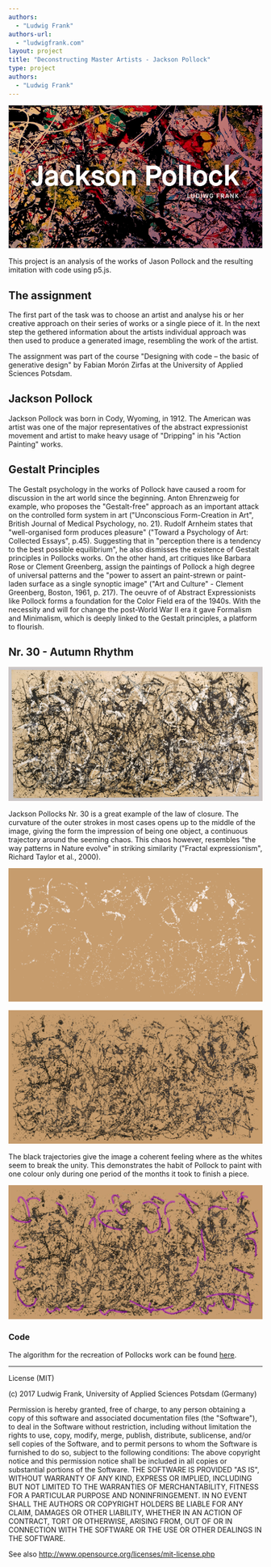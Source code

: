 ```yaml
--- 
authors: 
  - "Ludwig Frank"
authors-url: 
  - "ludwigfrank.com"
layout: project
title: "Deconstructing Master Artists - Jackson Pollock"
type: project
authors:
  - "Ludwig Frank"  
---
```


![](./splash.png)

This project is an analysis of the works of Jason Pollock and the resulting imitation with code using p5.js.


## The assignment

The first part of the task was to choose an artist and analyse his or her creative approach on their series of works or a single piece of it. In the next step the gethered information about the artists individual approach was then used to produce a generated image, resembling the work of the artist.

The assignment was part of the course "Designing with code – the basic of generative design" by Fabian Morón Zirfas at the University of Applied Sciences Potsdam.


## Jackson Pollock

Jackson Pollock was born in Cody, Wyoming, in 1912. The American was artist was one of the major representatives of the abstract expressionist movement and artist to make heavy usage of "Dripping" in his "Action Painting" works. 


## Gestalt Principles

The Gestalt psychology in the works of Pollock have caused a room for discussion in the art world since the beginning. Anton Ehrenzweig for example, who proposes the "Gestalt-free" approach as an important attack on the controlled form system in art ("Unconscious Form-Creation in Art", British Journal of Medical Psychology, no. 21). Rudolf Arnheim states that "well-organised form produces pleasure" ("Toward a Psychology of Art: Collected Essays", p.45). Suggesting that in "perception there is a tendency to the best possible equilibrium", he also dismisses the existence of Gestalt principles in Pollocks works. On the other hand, art critiques like Barbara Rose or Clement Greenberg, assign the paintings of Pollock a high degree of universal patterns and the "power to assert an paint-strewn or paint-laden surface as a single synoptic image" ("Art and Culture" - Clement Greenberg, Boston,
1961, p. 217).
The oeuvre of of Abstract Expressionists like Pollock forms a foundation for the Color Field era of the 1940s. With the necessity and will for change the post-World War II era it gave Formalism and Minimalism, which is deeply linked to the Gestalt principles, a platform to flourish.


## Nr. 30 - Autumn Rhythm

![](./assets/images/pollock-nr3.png)

Jackson Pollocks Nr. 30 is a great example of the law of closure. The curvature of the outer strokes in most cases opens up to the middle of the image, giving the form the impression of being one object, a continuous trajectory around the seeming chaos. This chaos however, resembles "the way patterns in Nature evolve" in striking similarity ("Fractal expressionism", Richard Taylor et al., 2000).

![](./assets/images/pollock-nr3-whites.png)

![](./assets/images/pollock-nr3-blacks.png)

The black trajectories give the image a coherent feeling where as the whites seem to break the unity. This demonstrates the habit of Pollock to paint with one colour only during one period of the months it took to finish a piece.

![](./assets/images/pollock-nr3-blacks-marks.jpg)


### Code

The algorithm for the recreation of Pollocks work can be found [here](https://github.com/LFra/gestalten-in-code/blob/dc45adbfb632a4f9c77abececba7c505a1cc68a1/color/p5js/dripping-wall/index.js).




---

License (MIT)

(c) 2017 Ludwig Frank, University of Applied Sciences Potsdam (Germany)

Permission is hereby granted, free of charge, to any person obtaining a copy of this software and associated documentation files (the "Software"), to deal in the Software without restriction, including without limitation the rights to use, copy, modify, merge, publish, distribute, sublicense, and/or sell copies of the Software, and to permit persons to whom the Software is furnished to do so, subject to the following conditions: The above copyright notice and this permission notice shall be included in all copies or substantial portions of the Software. THE SOFTWARE IS PROVIDED "AS IS", WITHOUT WARRANTY OF ANY KIND, EXPRESS OR IMPLIED, INCLUDING BUT NOT LIMITED TO THE WARRANTIES OF MERCHANTABILITY, FITNESS FOR A PARTICULAR PURPOSE AND NONINFRINGEMENT. IN NO EVENT SHALL THE AUTHORS OR COPYRIGHT HOLDERS BE LIABLE FOR ANY CLAIM, DAMAGES OR OTHER LIABILITY, WHETHER IN AN ACTION OF CONTRACT, TORT OR OTHERWISE, ARISING FROM, OUT OF OR IN CONNECTION WITH THE SOFTWARE OR THE USE OR OTHER DEALINGS IN THE SOFTWARE.

See also http://www.opensource.org/licenses/mit-license.php


